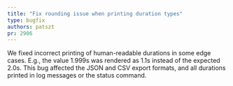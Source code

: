 ```yaml
---
title: "Fix rounding issue when printing duration types"
type: bugfix
authors: patszt
pr: 2906
---
```


We fixed incorrect printing of human-readable durations in some edge cases.
E.g., the value 1.999s was rendered as 1.1s instead of the expected 2.0s. This
bug affected the JSON and CSV export formats, and all durations printed in log
messages or the status command.
